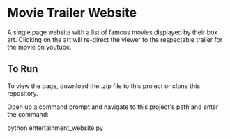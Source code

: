 ﻿# Movie Trailer Website

A single page website with a list of famous movies displayed by their box art. Clicking on the art will re-direct the viewer to
the respectable trailer for the movie on youtube.

## To Run

To view the page, download the .zip file to this project or clone this repository.

Open up a command prompt and navigate to this project's path and enter the command:

python entertainment_website.py









